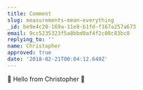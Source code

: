 ```yaml
---
title: Comment
slug: measurements-mean-everything
_id: be9e4c20-169a-11e8-b1fd-f167a257a673
email: 9cc5235323f5a8bbd0af4f2c08c83bc0
replying_to: ''
name: Christopher
approved: true
date: '2018-02-21T00:04:12.640Z'
---
```

:wave: Hello from Christopher :wave:
